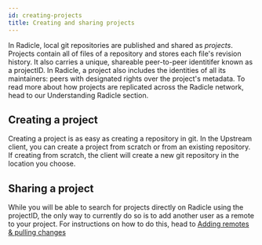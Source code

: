 ```yaml
---
id: creating-projects
title: Creating and sharing projects
---
```


In Radicle, local git repositories are published and shared as *projects*. Projects contain all of files of a repository and stores each file's revision history. It also carries a unique, shareable peer-to-peer identitifer known as a projectID. In Radicle, a project also includes the identities of all its maintainers: peers with designated rights over the project's metadata. To read more about how projects are replicated across the Radicle network, head to our Understanding Radicle section.

## Creating a project

Creating a project is as easy as creating a repository in git. In the Upstream client, you can create a project from scratch or from an existing repository. If creating from scratch, the client will create a new git repository in the location you choose. 

## Sharing a project

While you will be able to search for projects directly on Radicle using the projectID, the only way to currently do so is to add another user as a remote to your project. For instructions on how to do this, head to [Adding remotes & pulling changes](using-radicle/doc2-3.md)



